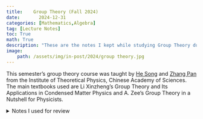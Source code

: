 ```yaml
---
title:    Group Theory (Fall 2024)
date:       2024-12-31
categories: [Mathematics,Algebra]
tag: [Lecture Notes]
toc: True
math: True
description: "These are the notes I kept while studying Group Theory during the Fall 2024 semester."
image: 
    path: /assets/img/in-post/2024/group theory.jpg
---
```


This semester’s group theory course was taught by [He Song](https://people.ucas.ac.cn/~0043331) and [Zhang Pan](https://people.ucas.ac.cn/~0044763) from the Institute of Theoretical Physics, Chinese Academy of Sciences. The main textbooks used are Li Xinzheng’s Group Theory and Its Applications in Condensed Matter Physics and A. Zee’s Group Theory in a Nutshell for Physicists.

<details class="details-block" markdown="1">
<summary> Notes I used for review </summary>
- [Group Theory, Fall 2024](/assets/PDF/群论24秋.pdf) 
- [A.Zee](/assets/PDF/A.Zee.pdf) 
- [Cayley Graphs related](/assets/PDF/凯莱图相关.pdf) 
- [The Basic Concepts of Groups and Representation Theory](/assets/PDF/群论前两章.pdf)
</details>